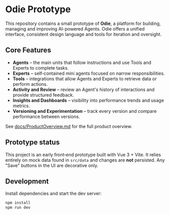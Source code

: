 # Odie Prototype

This repository contains a small prototype of **Odie**, a platform for building, managing and improving AI-powered Agents. Odie offers a unified interface, consistent design language and tools for iteration and oversight.

## Core Features

- **Agents** – the main units that follow instructions and use Tools and Experts to complete tasks.
- **Experts** – self‑contained mini agents focused on narrow responsibilities.
- **Tools** – integrations that allow Agents and Experts to retrieve data or perform actions.
- **Activity and Review** – review an Agent's history of interactions and provide structured feedback.
- **Insights and Dashboards** – visibility into performance trends and usage metrics.
- **Versioning and Experimentation** – track every version and compare performance between versions.

See [docs/ProductOverview.md](docs/ProductOverview.md) for the full product overview.

## Prototype status

This project is an early front‑end prototype built with Vue 3 + Vite. It relies entirely on mock data found in `src/data` and changes are **not** persisted. Any "Save" buttons in the UI are decorative only.

## Development

Install dependencies and start the dev server:

```bash
npm install
npm run dev
```
